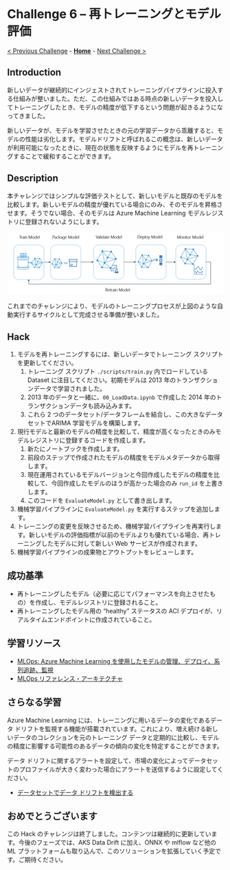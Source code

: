 # Challenge 6 – 再トレーニングとモデル評価

[< Previous Challenge](./Challenge-05.md) - **[Home](./README.md)** - [Next Challenge >](./Challenge-07.md)

## Introduction

新しいデータが継続的にインジェストされてトレーニングパイプラインに投入する仕組みが整いました。ただ、この仕組みではある時点の新しいデータを投入してトレーニングしたとき、モデルの精度が低下するという問題が起きるようになってきました。

新しいデータが、モデルを学習させたときの元の学習データから乖離すると、モデルの性能は劣化します。モデルドリフトと呼ばれるこの概念は、新しいデータが利用可能になったときに、現在の状態を反映するようにモデルを再トレーニングすることで緩和することができます。

## Description

本チャレンジではシンプルな評価テストとして、新しいモデルと既存のモデルを比較します。新しいモデルの精度が優れている場合にのみ、そのモデルを昇格させます。そうでない場合、そのモデルは Azure Machine Learning モデルレジストリに登録されないようにします。

![MLOps pipeline by microsoft/MLOpsPython](./images/002.png)

これまでのチャレンジにより、モデルのトレーニングプロセスが上図のような自動実行するサイクルとして完成させる準備が整いました。

## Hack
1. モデルを再トレーニングするには、新しいデータでトレーニング スクリプトを更新してください。
    1. トレーニング スクリプト `./scripts/train.py` 内でロードしている Dataset に注目してください。初期モデルは 2013 年のトランザクションデータで学習されました。
    1. 2013 年のデータと一緒に、`00_LoadData.ipynb` で作成した 2014 年のトランザクションデータも読み込みます。
    1. これら 2 つのデータセット/データフレームを結合し、この大きなデータセットでARIMA 学習モデルを構築します。
1. 現行モデルと最新のモデルの精度を比較して、精度が高くなったときのみモデルレジストリに登録するコードを作成します。
    1. 新たにノートブックを作成します。
    1. 前段のステップで作成されたモデルの精度をモデルメタデータから取得します。
    1. 現在運用されているモデルバージョンと今回作成したモデルの精度を比較して、今回作成したモデルのほうが高かった場合のみ `run_id` を上書きします。
    1. このコードを `EvaluateModel.py` として書き出します。
1. 機械学習パイプラインに `EvaluateModel.py` を実行するステップを追加します。
1. トレーニングの変更を反映させるため、機械学習パイプラインを再実行します。新しいモデルの評価指標が以前のモデルよりも優れている場合、再トレーニングしたモデルに対して新しい Web サービスが作成されます。
1. 機械学習パイプラインの成果物とアウトプットをレビューします。

## 成功基準

- 再トレーニングしたモデル（必要に応じてパフォーマンスを向上させたもの）を作成し、モデルレジストリに登録されること。
- 再トレーニングしたモデル用の “healthy” ステータスの ACI デプロイが、リアルタイムエンドポイントに作成されていること。

## 学習リソース

- [MLOps: Azure Machine Learning を使用したモデルの管理、デプロイ、系列追跡、監視](<https://docs.microsoft.com/azure/machine-learning/concept-model-management-and-deployment>)
- [MLOps リファレンス・アーキテクチャ](<https://docs.microsoft.com/azure/architecture/reference-architectures/ai/mlops-python>)

## さらなる学習
Azure Machine Learning には、トレーニングに用いるデータの変化であるデータ ドリフトを監視する機能が搭載されています。これにより、増え続ける新しいデータのコレクションを元のトレーニング データと定期的に比較し、モデルの精度に影響する可能性のあるデータの傾向の変化を特定することができます。

データ ドリフトに関するアラートを設定して、市場の変化によってデータセットのプロファイルが大きく変わった場合にアラートを送信するように設定してください。

- [データセットでデータ ドリフトを検出する](https://docs.microsoft.com/ja-jp/azure/machine-learning/how-to-monitor-datasets)
## おめでとうございます

この Hack のチャレンジは終了しました。コンテンツは継続的に更新しています。今後のフェーズでは、AKS Data Drift に加え、ONNX や mlflow など他の ML プラットフォームも取り込んで、このソリューションを拡張していく予定です。ご期待ください。
